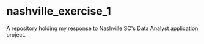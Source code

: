 # nashville_exercise_1
A repository holding my response to Nashville SC's Data Analyst application project.
